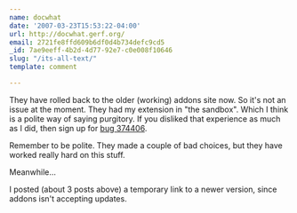 ```yaml
---
name: docwhat
date: '2007-03-23T15:53:22-04:00'
url: http://docwhat.gerf.org/
email: 2721fe8ffd609b6df0d4b734defc9cd5
_id: 7ae9eeff-4b2d-4d77-92e7-c0e008f10646
slug: "/its-all-text/"
template: comment

---
```


They have rolled back to the older (working) addons site now.  So it's not an issue at the moment.  They had my extension in "the sandbox".  Which I think is a polite way of saying purgitory. If you disliked that experience as much as I did, then sign up for <a href="https://bugzilla.mozilla.org/show_bug.cgi?id=374406" rel="nofollow">bug 374406</a>. 

Remember to be polite.  They made a couple of bad choices, but they have worked really hard on this stuff.

Meanwhile...

   I posted (about 3 posts above) a temporary link to a newer version, since addons isn't accepting updates.
